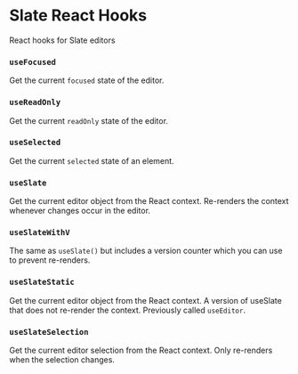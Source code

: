 # Slate React Hooks

React hooks for Slate editors

### `useFocused`

Get the current `focused` state of the editor.

### `useReadOnly`

Get the current `readOnly` state of the editor.

### `useSelected`

Get the current `selected` state of an element.

### `useSlate`

Get the current editor object from the React context. Re-renders the context whenever changes occur in the editor.

### `useSlateWithV`

The same as `useSlate()` but includes a version counter which you can use to prevent re-renders.

### `useSlateStatic`

Get the current editor object from the React context. A version of useSlate that does not re-render the context. Previously called `useEditor`.

### `useSlateSelection`

Get the current editor selection from the React context. Only re-renders when the selection changes.
